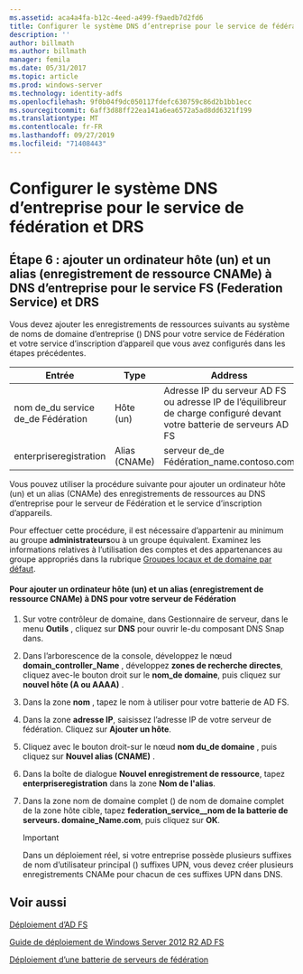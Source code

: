 ```yaml
---
ms.assetid: aca4a4fa-b12c-4eed-a499-f9aedb7d2fd6
title: Configurer le système DNS d’entreprise pour le service de fédération et DRS
description: ''
author: billmath
ms.author: billmath
manager: femila
ms.date: 05/31/2017
ms.topic: article
ms.prod: windows-server
ms.technology: identity-adfs
ms.openlocfilehash: 9f0b04f9dc050117fdefc630759c86d2b1bb1ecc
ms.sourcegitcommit: 6aff3d88ff22ea141a6ea6572a5ad8dd6321f199
ms.translationtype: MT
ms.contentlocale: fr-FR
ms.lasthandoff: 09/27/2019
ms.locfileid: "71408443"
---
```

# <a name="configure-corporate-dns-for-the-federation-service-and-drs"></a>Configurer le système DNS d’entreprise pour le service de fédération et DRS
  
## <a name="step-6-add-a-host-a-and-alias-cname-resource-record-to-corporate-dns-for-the-federation-service-and-drs"></a>Étape 6 : ajouter un ordinateur hôte \(un\) et un alias \(enregistrement de ressource CNAMe\) à DNS d’entreprise pour le service FS (Federation Service) et DRS  
Vous devez ajouter les enregistrements de ressources suivants au système de noms de domaine d’entreprise \(\) DNS pour votre service de Fédération et votre service d’inscription d’appareil que vous avez configurés dans les étapes précédentes.  
  
|Entrée|Type|Address|  
|---------|--------|-----------|  
|nom de\_du service de\_de Fédération|Hôte \(un\)|Adresse IP du serveur AD FS ou adresse IP de l’équilibreur de charge configuré devant votre batterie de serveurs AD FS|  
|enterpriseregistration|Alias \(CNAMe\)|serveur de\_de Fédération\_name.contoso.com|  
  
Vous pouvez utiliser la procédure suivante pour ajouter un ordinateur hôte \(un\) et un alias \(CNAMe\) des enregistrements de ressources au DNS d’entreprise pour le serveur de Fédération et le service d’inscription d’appareils.  
  
Pour effectuer cette procédure, il est nécessaire d’appartenir au minimum au groupe **administrateurs**ou à un groupe équivalent.  Examinez les informations relatives à l’utilisation des comptes et des appartenances au groupe appropriés dans la rubrique [Groupes locaux et de domaine par défaut](https://go.microsoft.com/fwlink/?LinkId=83477).   
  
#### <a name="to-add-a-host-a-and-alias-cname-resource-records-to-dns-for-your-federation-server"></a>Pour ajouter un ordinateur hôte \(un\) et un alias \(enregistrement de ressource CNAMe\) à DNS pour votre serveur de Fédération  
  
1.  Sur votre contrôleur de domaine, dans Gestionnaire de serveur, dans le menu **Outils** , cliquez sur **DNS** pour ouvrir le\-du composant DNS Snap dans.  
  
2.  Dans l’arborescence de la console, développez le nœud **domain\_controller\_Name** , développez **zones de recherche directes**, cliquez avec\-le bouton droit sur le **nom\_de domaine**, puis cliquez sur **nouvel hôte \(A ou AAAA\)** .  
  
3.  Dans la zone **nom** , tapez le nom à utiliser pour votre batterie de AD FS.  
  
4.  Dans la zone **adresse IP**, saisissez l’adresse IP de votre serveur de fédération. Cliquez sur **Ajouter un hôte**.  
  
5.  Cliquez avec le bouton droit\-sur le nœud **nom du\_de domaine** , puis cliquez sur **Nouvel alias \(CNAME\)** .  
  
6.  Dans la boîte de dialogue **Nouvel enregistrement de ressource**, tapez **enterpriseregistration** dans la zone **Nom de l'alias**.  
  
7.  Dans la zone nom de domaine complet \(\) de nom de domaine complet de la zone hôte cible, tapez **federation\_service\_\_nom de la batterie de serveurs. domaine\_Name.com**, puis cliquez sur **OK**.  
  
    > [!IMPORTANT]  
    > Dans un déploiement réel, si votre entreprise possède plusieurs suffixes de nom d’utilisateur principal \(\) suffixes UPN, vous devez créer plusieurs enregistrements CNAMe pour chacun de ces suffixes UPN dans DNS.  
  
## <a name="see-also"></a>Voir aussi 

[Déploiement d’AD FS](../../ad-fs/AD-FS-Deployment.md)  

[Guide de déploiement de Windows Server 2012 R2 AD FS](../../ad-fs/deployment/Windows-Server-2012-R2-AD-FS-Deployment-Guide.md)  
 
[Déploiement d’une batterie de serveurs de fédération](../../ad-fs/deployment/Deploying-a-Federation-Server-Farm.md)  
  


